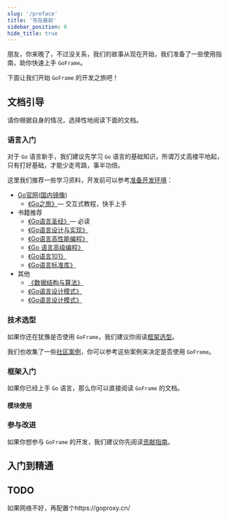 ```yaml
---
slug: '/preface'
title: '写在最前'
sidebar_position: 0
hide_title: true
---
```


朋友，你来晚了，不过没关系，我们的故事从现在开始，我们准备了一些使用指南，助你快速上手 `GoFrame`。

下面让我们开始 `GoFrame` 的开发之旅吧！

## 文档引导

请你根据自身的情况，选择性地阅读下面的文档。

### 语言入门

对于 `Go` 语言新手，我们建议先学习 `Go` 语言的基础知识，所谓万丈高楼平地起，只有打好基础，才能少走弯路，事半功倍。

这里我们推荐一些学习资料，开发前可以参考[准备开发环境](/docs/install-go)：

- [Go官网](https://go.dev/)([国内镜像](https://golang.google.cn/))
  - [《Go之旅》](https://tour.go-zh.org/)— 交互式教程，快手上手
- 书籍推荐
  - [《Go语言圣经》](http://books.studygolang.com/gopl-zh/)— 必读
  - [《Go语言设计与实现》](https://draven.co/golang/)
  - [《Go语言高性能编程》](https://geektutu.com/post/high-performance-go.html)
  - [《Go 语言高级编程》](https://chai2010.cn/advanced-go-programming-book/)
  - [《Go语言101》](https://gfw.go101.org/)
  - [《Go语言标准库》](https://books.studygolang.com/The-Golang-Standard-Library-by-Example/)
- 其他
  - [《数据结构与算法》](https://github.com/yezihack/algo)
  - [《Go语言设计模式》](https://github.com/senghoo/golang-design-pattern)
  - [《Go语言设计模式》](https://github.com/lee501/go-patterns)

### 技术选型

如果你还在犹豫是否使用 `GoFrame`，我们建议你阅读[框架选型](/articles/framework-comparison-goframe-beego-iris-gin)。

我们也收集了一些[社区案例](https://goframe.org/showcase)，你可以参考这些案例来决定是否使用 `GoFrame`。

### 框架入门

如果你已经上手 `Go` 语言，那么你可以直接阅读 `GoFrame` 的文档。

#### 模块使用

#### 

### 参与改进

如果你想参与 `GoFrame` 的开发，我们建议你先阅读[贡献指南](/supportus/pr)。

## 入门到精通

## TODO

如果网络不好，再配置个https://goproxy.cn/
